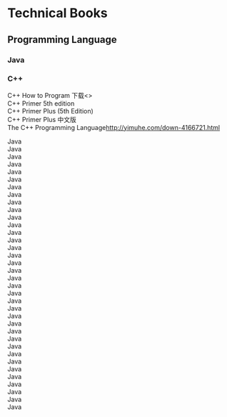 Technical Books
===============
Programming Language
--------------------
### Java
### C++
C++ How to Program 下载<><br>
C++ Primer 5th edition<br>
C++ Primer Plus (5th Edition)<br>
C++ Primer Plus 中文版<br>
The C++ Programming Language<http://yimuhe.com/down-4166721.html><br>

Java<br>
Java<br>
Java<br>
Java<br>
Java<br>
Java<br>
Java<br>
Java<br>
Java<br>
Java<br>
Java<br>
Java<br>
Java<br>
Java<br>
Java<br>
Java<br>
Java<br>
Java<br>
Java<br>
Java<br>
Java<br>
Java<br>
Java<br>
Java<br>
Java<br>
Java<br>
Java<br>
Java<br>
Java<br>
Java<br>
Java<br>
Java<br>
Java<br>
Java<br>
Java<br>
Java<br>

